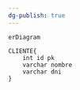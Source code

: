 ```yaml
---
dg-publish: true
---
```


```mermaid
erDiagram

CLIENTE{
	int id pk
	varchar nombre
	varchar dni
}


```




